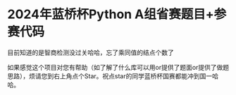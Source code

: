 # 2024年蓝桥杯Python A组省赛题目+参赛代码

目前知道的是智商检测没过关哈哈，忘了乘同值的结点个数了

如果感觉这个项目对您有帮助（如了解了什么库可以用or提供了题面or提供了做题思路），烦请您到右上角点个Star。祝点star的同学蓝桥杯国赛都能冲到国一哈哈。
